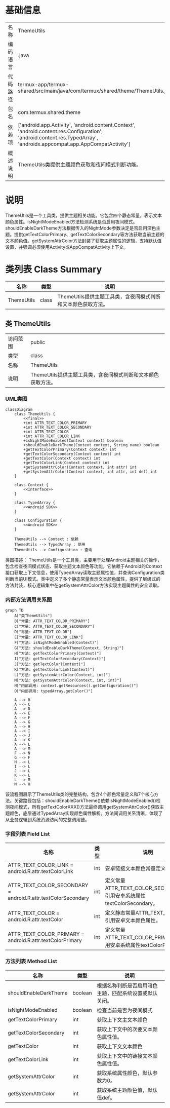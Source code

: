 # 基础信息

|      |      |
|------|------|
| 名称 | ThemeUtils |
| 编码语言 | .java |
| 代码路径 | termux-app/termux-shared/src/main/java/com/termux/shared/theme/ThemeUtils.java |
| 包名 | com.termux.shared.theme |
| 依赖项 | ['android.app.Activity', 'android.content.Context', 'android.content.res.Configuration', 'android.content.res.TypedArray', 'androidx.appcompat.app.AppCompatActivity'] |
| 概述说明 | ThemeUtils类提供主题颜色获取和夜间模式判断功能。 |

# 说明

ThemeUtils是一个工具类，提供主题相关功能。它包含四个静态常量，表示文本颜色属性。isNightModeEnabled方法检测系统是否启用夜间模式。shouldEnableDarkTheme方法根据传入的NightMode参数决定是否启用深色主题。提供getTextColorPrimary、getTextColorSecondary等方法获取当前主题的文本颜色值。getSystemAttrColor方法封装了获取主题属性的逻辑，支持默认值设置，并强调必须使用Activity或AppCompatActivity上下文。

# 类列表 Class Summary

| 名称   | 类型  | 说明 |
|-------|------|-------------|
| ThemeUtils | class | ThemeUtils提供主题工具类，含夜间模式判断和文本颜色获取方法。 |



## 类 ThemeUtils

|      |      |
|------|------|
| 访问范围 | public |
| 类型 | class |
| 名称 | ThemeUtils |
| 说明 | ThemeUtils提供主题工具类，含夜间模式判断和文本颜色获取方法。 |


### UML类图

```mermaid
classDiagram
    class ThemeUtils {
        <<final>>
        +int ATTR_TEXT_COLOR_PRIMARY
        +int ATTR_TEXT_COLOR_SECONDARY
        +int ATTR_TEXT_COLOR
        +int ATTR_TEXT_COLOR_LINK
        +isNightModeEnabled(Context context) boolean
        +shouldEnableDarkTheme(Context context, String name) boolean
        +getTextColorPrimary(Context context) int
        +getTextColorSecondary(Context context) int
        +getTextColor(Context context) int
        +getTextColorLink(Context context) int
        +getSystemAttrColor(Context context, int attr) int
        +getSystemAttrColor(Context context, int attr, int def) int
    }

    class Context {
        <<Interface>>
    }

    class TypedArray {
        <<Android SDK>>
    }

    class Configuration {
        <<Android SDK>>
    }

    ThemeUtils --> Context : 依赖
    ThemeUtils --> TypedArray : 使用
    ThemeUtils --> Configuration : 查询
```

类图描述：
ThemeUtils是一个工具类，主要用于处理Android主题相关的操作，包含检查夜间模式状态、获取主题文本颜色等功能。它依赖于Android的Context接口获取上下文信息，使用TypedArray读取主题属性值，并查询Configuration类判断当前UI模式。类中定义了多个静态常量表示文本颜色属性，提供了层级式的方法封装，核心逻辑集中在getSystemAttrColor方法实现主题属性的安全读取。


### 内部方法调用关系图

```mermaid
graph TD
    A["类ThemeUtils"]
    B["常量: ATTR_TEXT_COLOR_PRIMARY"]
    C["常量: ATTR_TEXT_COLOR_SECONDARY"]
    D["常量: ATTR_TEXT_COLOR"]
    E["常量: ATTR_TEXT_COLOR_LINK"]
    F["方法: isNightModeEnabled(Context)"]
    G["方法: shouldEnableDarkTheme(Context, String)"]
    H["方法: getTextColorPrimary(Context)"]
    I["方法: getTextColorSecondary(Context)"]
    J["方法: getTextColor(Context)"]
    K["方法: getTextColorLink(Context)"]
    L["方法: getSystemAttrColor(Context, int)"]
    M["方法: getSystemAttrColor(Context, int, int)"]
    N["内部调用: context.getResources().getConfiguration()"]
    O["内部调用: typedArray.getColor()"]

    A --> B
    A --> C
    A --> D
    A --> E
    A --> F
    A --> G
    A --> H
    A --> I
    A --> J
    A --> K
    A --> L
    A --> M
    F --> N
    G --> F
    H --> L
    I --> L
    J --> L
    K --> L
    L --> M
    M --> O
```

该流程图展示了ThemeUtils类的完整结构，包含4个颜色常量定义和7个核心方法。关键路径包括：shouldEnableDarkTheme()依赖isNightModeEnabled()检测夜间模式，所有getTextColorXXX()方法最终调用getSystemAttrColor()获取主题颜色，底层通过TypedArray实现颜色属性解析。方法间调用关系清晰，体现了从业务逻辑到系统资源访问的完整调用链。

### 字段列表 Field List

| 名称  | 类型  | 说明 |
|-------|-------|------|
| ATTR_TEXT_COLOR_LINK = android.R.attr.textColorLink | int | 安卓链接文本颜色常量定义 |
| ATTR_TEXT_COLOR_SECONDARY = android.R.attr.textColorSecondary | int | 定义常量ATTR_TEXT_COLOR_SECONDARY，引用安卓系统属性textColorSecondary。 |
| ATTR_TEXT_COLOR = android.R.attr.textColor | int | 定义静态常量ATTR_TEXT_COLOR，引用安卓文本颜色属性。 |
| ATTR_TEXT_COLOR_PRIMARY = android.R.attr.textColorPrimary | int | 定义常量ATTR_TEXT_COLOR_PRIMARY，引用安卓系统属性textColorPrimary。 |

### 方法列表 Method List

| 名称  | 类型  | 说明 |
|-------|-------|------|
| shouldEnableDarkTheme | boolean | 根据名称判断是否启用暗色主题，匹配系统设置或默认关闭。 |
| isNightModeEnabled | boolean | 检查当前是否为夜间模式 |
| getTextColorPrimary | int | 获取上下文主文本颜色 |
| getTextColorSecondary | int | 获取上下文中的次要文本颜色属性值。 |
| getTextColor | int | 获取上下文文本颜色 |
| getTextColorLink | int | 获取上下文中的链接文本颜色属性值。 |
| getSystemAttrColor | int | 获取系统属性颜色，默认参数为0。 |
| getSystemAttrColor | int | 获取系统主题颜色值，默认值def。 |




